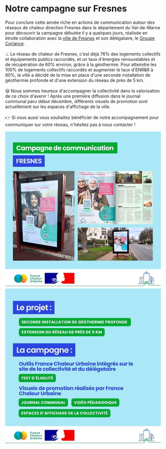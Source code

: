 # Notre campagne sur Fresnes

Pour conclure cette année riche en actions de communication autour des réseaux de chaleur direction Fresnes dans le département du Val-de-Marne pour découvrir la campagne débutée il y a quelques jours, réalisée en étroite collaboration avec la [ville de Fresnes](https://www.fresnes94.fr/vos-services/environnement-et-developpement-durable/geothermie/) et son délégataire, le [Groupe Coriance](https://sofrege.fr/).\
\
♨ Le réseau de chaleur de Fresnes, c'est déjà 76% des logements collectifs et équipements publics raccordés, et un taux d'énergies renouvelables et de récupération de 60% environ, grâce à la géothermie. Pour atteindre les 100% de logements collectifs raccordés et augmenter le taux d'ENR\&R à 80%, la ville a décidé de la mise en place d'une seconde installation de géothermie profonde et d'une extension du réseau de près de 5 km.\
\
😃 Nous sommes heureux d'accompagner la collectivité dans la valorisation de ce choix d'avenir ! Après une première diffusion dans le journal communal paru début décembre, différents visuels de promotion sont actuellement sur les espaces d'affichage de la ville.\
\
👉 Si vous aussi vous souhaitez bénéficier de notre accompagnement pour communiquer sur votre réseau, n'hésitez pas à nous contacter !

![](<.gitbook/assets/1 (1).jpg>)![](<.gitbook/assets/2 (1).jpg>)
